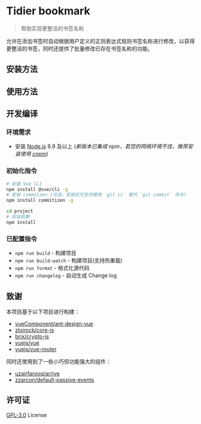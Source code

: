 # Tidier bookmark

> 帮助实现更整洁的书签名称

允许在添加书签时自动根据用户定义的正则表达式规则书签名称进行修改，以获得更整洁的书签，同时还提供了批量修改已存在书签名称的功能。

## 安装方法

## 使用方法

## 开发编译

### 环境需求

- 安装 [Node.js](https://nodejs.org/) 8.9 及以上 (*新版本已集成 npm，若您的网络环境不佳，推荐安装使用 [cnpm](https://github.com/cnpm/cnpm)*)

### 初始化指令

```bash
# 安装 Vue CLI
npm install @vue/cli -g
# 安装 commitzen (可选，安装后可支持使用 `git cz` 替代 `git commit` 命令)
npm install commitizen -g

cd project
# 安装依赖
npm install
```

### 已配置指令

* `npm run build` - 构建项目
* `npm run build-watch` - 构建项目(支持热重载)
* `npm run format` - 格式化源代码
* `npm run changelog` - 自动生成 Change log

## 致谢

本项目基于以下项目进行构建：

- [vueComponent/ant-design-vue](https://github.com/vueComponent/ant-design-vue)
- [zloirock/core-js](https://github.com/zloirock/core-js)
- [brix/crypto-js](https://github.com/brix/crypto-js)
- [vuejs/vue](https://github.com/vuejs/vue)
- [vuejs/vue-router](https://github.com/vuejs/vue-router)

同时还使用到了一些小巧但功能强大的组件：

- [uzairfarooq/arrive](https://github.com/uzairfarooq/arrive)
- [zzarcon/default-passive-events](https://github.com/zzarcon/default-passive-events)

## 许可证

[GPL-3.0](/LICENSE.md) License
